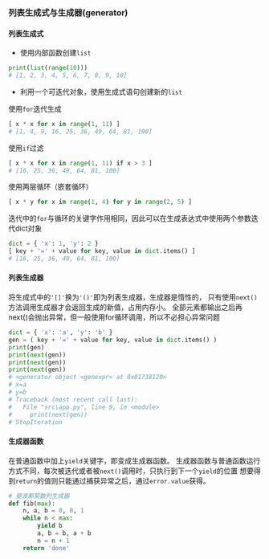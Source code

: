 ### 列表生成式与生成器(generator)

#### 列表生成式

* 使用内部函数创建`list`

```py
print(list(range(10)))
# [1, 2, 3, 4, 5, 6, 7, 8, 9, 10]
```

* 利用一个可迭代对象，使用生成式语句创建新的`list`

使用`for`迭代生成

```py
[ x * x for x in range(1, 11) ]
# [1, 4, 9, 16, 25, 36, 49, 64, 81, 100]
```

使用`if`过滤

```py
[ x * x for x in range(1, 11) if x > 3 ]
# [16, 25, 36, 49, 64, 81, 100]
```

使用两层循环（嵌套循环）

```py
[ x * y for x in range(1, 4) for y in range(2, 5) ]
```

迭代中的`for`与循环的关键字作用相同，因此可以在生成表达式中使用两个参数迭代dict对象

```py
dict = { 'x': 1, 'y': 2 }
[ key + '=' + value for key, value in dict.items() ]
# [16, 25, 36, 49, 64, 81, 100]
```

#### 列表生成器

将生成式中的`'[]'`换为`'()'`即为列表生成器，生成器是惰性的，
只有使用`next()`方法调用生成器才会返回生成的新值，占用内存小。
全部元素都输出之后再next()会抛出异常，但一般使用for循环调用，所以不必担心异常问题

```py
dict = { 'x': 'a', 'y': 'b' }
gen = ( key + '=' + value for key, value in dict.items() )
print(gen)
print(next(gen))
print(next(gen))
print(next(gen))
# <generator object <genexpr> at 0x01738120>
# x=a
# y=b
# Traceback (most recent call last):
#   File "src\app.py", line 9, in <module>
#     print(next(gen))
# StopIteration
```

#### 生成器函数

在普通函数中加上`yield`关键字，即变成生成器函数。
生成器函数与普通函数运行方式不同，每次被迭代或者被`next()`调用时，只执行到下一个`yield`的位置
想要得到`return`的值则只能通过捕获异常之后，通过`error.value`获得。

```py
# 斐波那契数列生成器
def fib(max):
    n, a, b = 0, 0, 1
    while n < max:
        yield b
        a, b = b, a + b
        n = n + 1
    return 'done'
```

